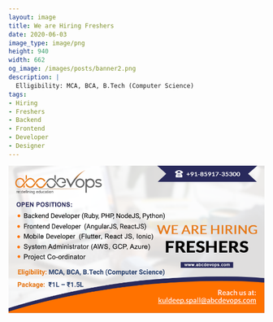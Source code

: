 ```yaml
---
layout: image
title: We are Hiring Freshers
date: 2020-06-03
image_type: image/png
height: 940
width: 662
og_image: /images/posts/banner2.png
description: |
  Elligibility: MCA, BCA, B.Tech (Computer Science)
tags:
- Hiring
- Freshers
- Backend
- Frontend
- Developer
- Designer
---
```



<!--more-->
![We are hiring Freshers](/images/posts/banner2.png)
